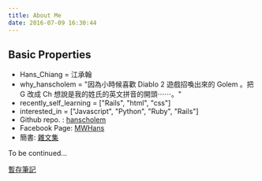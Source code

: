 ```yaml
---
title: About Me
date: 2016-07-09 16:30:44
---
```


## Basic Properties

- Hans_Chiang = 江承翰
- why_hanscholem = "因為小時候喜歡 Diablo 2 遊戲招喚出來的 Golem 。把 G 改成 Ch 想說是我的姓氏的英文拼音的開頭⋯⋯。"
- recently_self_learning = ["Rails", "html", "css"]
- interested_in = ["Javascript", "Python", "Ruby", "Rails"]
- Github repo. : [hanscholem](https://github.com/hanscholem)
- Facebook Page: [MWHans](https://www.facebook.com/MenWhyHans/)
- 簡書: [雜文集](http://www.jianshu.com/users/f703ca1be064)

To be continued...

[暫存筆記](/About-Me/memotp.html)
